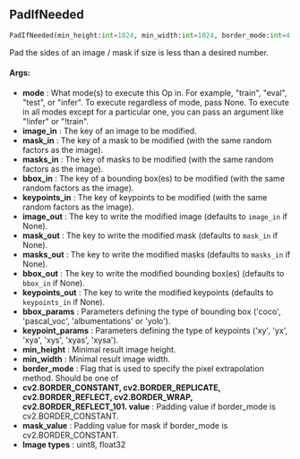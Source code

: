 ## PadIfNeeded
```python
PadIfNeeded(min_height:int=1024, min_width:int=1024, border_mode:int=4, value:Union[NoneType, int, float, List[int], List[float]]=None, mask_value:Union[NoneType, int, float, List[int], List[float]]=None, mode:Union[str, NoneType]=None, image_in:Union[str, NoneType]=None, mask_in:Union[str, NoneType]=None, masks_in:Union[str, NoneType]=None, bbox_in:Union[str, NoneType]=None, keypoints_in:Union[str, NoneType]=None, image_out:Union[str, NoneType]=None, mask_out:Union[str, NoneType]=None, masks_out:Union[str, NoneType]=None, bbox_out:Union[str, NoneType]=None, keypoints_out:Union[str, NoneType]=None, bbox_params:Union[albumentations.core.composition.BboxParams, str, NoneType]=None, keypoint_params:Union[albumentations.core.composition.KeypointParams, str, NoneType]=None)
```
Pad the sides of an image / mask if size is less than a desired number.

#### Args:

* **mode** :  What mode(s) to execute this Op in. For example, "train", "eval", "test", or "infer". To execute            regardless of mode, pass None. To execute in all modes except for a particular one, you can pass an argument            like "!infer" or "!train".
* **image_in** :  The key of an image to be modified.
* **mask_in** :  The key of a mask to be modified (with the same random factors as the image).
* **masks_in** :  The key of masks to be modified (with the same random factors as the image).
* **bbox_in** :  The key of a bounding box(es) to be modified (with the same random factors as the image).
* **keypoints_in** :  The key of keypoints to be modified (with the same random factors as the image).
* **image_out** :  The key to write the modified image (defaults to `image_in` if None).
* **mask_out** :  The key to write the modified mask (defaults to `mask_in` if None).
* **masks_out** :  The key to write the modified masks (defaults to `masks_in` if None).
* **bbox_out** :  The key to write the modified bounding box(es) (defaults to `bbox_in` if None).
* **keypoints_out** :  The key to write the modified keypoints (defaults to `keypoints_in` if None).
* **bbox_params** :  Parameters defining the type of bounding box ('coco', 'pascal_voc', 'albumentations' or 'yolo').
* **keypoint_params** :  Parameters defining the type of keypoints ('xy', 'yx', 'xya', 'xys', 'xyas', 'xysa').
* **min_height** :  Minimal result image height.
* **min_width** :  Minimal result image width.
* **border_mode** :  Flag that is used to specify the pixel extrapolation method. Should be one of
* **cv2.BORDER_CONSTANT, cv2.BORDER_REPLICATE, cv2.BORDER_REFLECT, cv2.BORDER_WRAP, cv2.BORDER_REFLECT_101.        value** :  Padding value if border_mode is cv2.BORDER_CONSTANT.
* **mask_value** :  Padding value for mask if border_mode is cv2.BORDER_CONSTANT.
* **Image types** :         uint8, float32    